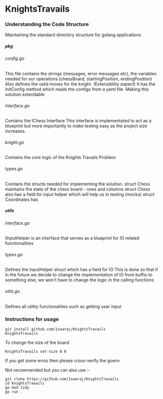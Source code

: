 # KnightsTravails

### Understanding the Code Structure

Maintaining the standard directory structure for golang applications

##### pkg

###### config.go
This file contains the strings (messages, error messages etc), the variables needed for our operations (chessBoard, startingPosition, endingPosition)
Also defines the valid moves for the knight. (Extensibility aspect)
It has the InitConfig method which reads the configs from a yaml file. Making this solution extendable

###### interface.go
Contains the IChess Interface
This interface is implementated to act as a blueprint but more importantly to make testing easy as the project size increases.

###### knight.go
Contains the core logic of the Knights Travails Problem

###### types.go
Contians the structs needed for implementing the solution.
struct Chess maintains the state of the chess board - rows and columns
struct Chess also has a field for input helper which will help us in testing (mocks)
struct Coordinates has  

##### utils

###### interface.go
IInputHelper is an interface that serves as a blueprint for IO related functionalities

###### types.go
Defines the InputHelper struct which has a field for IO
This is done so that if in the future we decide to change the implementation of IO from buffio to something else, 
we won't have to change the logic in the calling functions

###### utils.go
Defines all utility functionalities such as getting user input

### Instructions for usage

```
git install github.com/1swaraj/KnightsTravails
KnightsTravails
```

To change the size of the board
```
KnightsTravails set-size 8 8
```

If you get some erros then please cross-verify the goenv

Not recommended but you can also use :-
```
git clone https://github.com/1swaraj/KnightsTravails
cd KnightsTravails
go mod tidy
go run .
```
